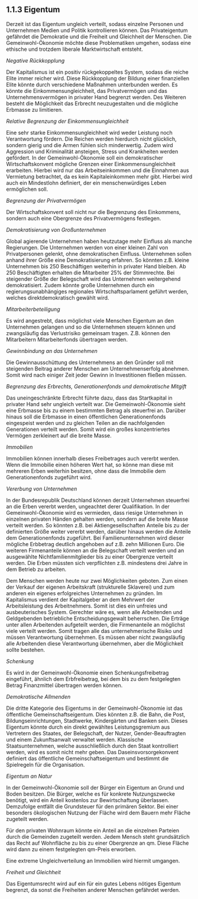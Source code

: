 ## 1.1.3 Eigentum

Derzeit ist das Eigentum ungleich verteilt, sodass einzelne Personen und Unternehmen Medien und Politik kontrollieren können. Das Privateigentum gefährdet die Demokratie und die Freiheit und Gleichheit der Menschen. Die Gemeinwohl-Ökonomie möchte diese Problematiken umgehen, sodass eine ethische und trotzdem liberale Marktwirtschaft entsteht.

*Negative Rückkopplung*

Der Kapitalismus ist ein positiv rückgekoppeltes System, sodass die reiche Elite immer reicher wird. Diese Rückkopplung der Bildung einer finanziellen Elite könnte durch verschiedene Maßnahmen unterbunden werden.  Es könnte die Einkommensungleichheit, das Privatvermögen und das Unternehmensvermögen in privater Hand begrenzt werden. Des Weiteren besteht die Möglichkeit das Erbrecht neuzugestalten und die mögliche Erbmasse zu limitieren.

*Relative Begrenzung der Einkommensungleichheit*

Eine sehr starke Einkommensungleichheit wird weder Leistung noch Verantwortung fördern. Die Reichen werden hierdurch nicht glücklich, sondern gierig und die Armen fühlen sich minderwertig. Zudem wird Aggression und Kriminalität ansteigen, Stress und Krankheiten werden gefördert. In der Gemeinwohl-Ökonomie soll ein demokratischer Wirtschaftskonvent mögliche Grenzen einer Einkommensungleichheit erarbeiten. Hierbei wird nur das Arbeitseinkommen und die Einnahmen aus Vermietung betrachtet, da es kein Kapitaleinkommen mehr gibt. Hierbei wird auch ein Mindestlohn definiert, der ein menschenwürdiges Leben ermöglichen soll.

*Begrenzung der Privatvermögen*

Der Wirtschaftskonvent soll nicht nur die Begrenzung des Einkommens, sondern auch eine Obergrenze des Privatvermögens festlegen.

*Demokratisierung von Großunternehmen*

Global agierende Unternehmen haben heutzutage mehr Einfluss als manche Regierungen. Die Unternehmen werden von einer kleinen Zahl von Privatpersonen gelenkt, ohne demokratischen Einfluss. Unternehmen sollen anhand ihrer Größe eine Demokratisierung erfahren. So könnten z.B. kleine Unternehmen bis 250 Beschäftigen weiterhin in privater Hand bleiben. Ab 250 Beschäftigten erhalten die Mitarbeiter 25% der Stimmrechte. Bei steigender Größe der Belegschaft wird das Unternehmen weitergehend demokratisiert. Zudem könnte große Unternehmen durch ein regierungsunabhängiges regionales Wirtschaftsparlament geführt werden, welches direktdemokratisch gewählt wird.

*Mitarbeiterbeteiligung*

Es wird angestrebt, dass möglichst viele Menschen Eigentum an den Unternehmen gelangen und so die Unternehmen steuern können und zwangsläufig das Verlustrisiko gemeinsam tragen. Z.B. können den Mitarbeitern Mitarbeiterfonds übertragen werden.

*Gewinnbindung an das Unternehmen*

Die Gewinnausschüttung des Unternehmens an den Gründer soll mit steigenden Beitrag anderer Menschen am Unternehmenserfolg abnehmen. Somit wird nach einiger Zeit jeder Gewinn in Investitionen fließen müssen.

*Begrenzung des Erbrechts, Generationenfonds und demokratische Mitgift*

Das uneingeschränkte Erbrecht führte dazu, dass das Startkapital in privater Hand sehr ungleich verteilt war. Die Gemeinwohl-Ökonomie sieht eine Erbmasse bis zu einem bestimmten Betrag als steuerfrei an. Darüber hinaus soll die Erbmasse in einen öffentlichen Generationenfonds eingespeist werden und zu gleichen Teilen an die nachfolgenden Generationen verteilt werden. Somit wird ein großes konzentriertes Vermögen zerkleinert auf die breite Masse.

*Immobilien*

Immobilien können innerhalb dieses Freibetrages auch vererbt werden. Wenn die Immobilie einen höheren Wert hat, so könne man diese mit mehreren Erben weiterhin besitzen, ohne dass die Immobilie dem Generationenfonds zugeführt wird.

*Vererbung von Unternehmen*

In der Bundesrepublik Deutschland können derzeit Unternehmen steuerfrei an die Erben vererbt werden, ungeachtet derer Qualifikation. In der Gemeinwohl-Ökonomie wird es vermieden, dass riesige Unternehmen in einzelnen privaten Händen gehalten werden, sondern auf die breite Masse verteilt werden. So könnten z.B. bei Aktiengesellschaften Anteile bis zu der definierten Größe weiter vererbt werden, darüber hinaus werden die Anteile dem Generationenfonds zugeführt. Bei Familienunternehmen wird dieser mögliche Erbbetrag deutlich angehoben auf z.B. zehn Millionen Euro. Die weiteren Firmenanteile können an die Belegschaft verteilt werden und an ausgewählte Nichtfamilienmitglieder bis zu einer Obergrenze verteilt werden. Die Erben müssten sich verpflichten z.B. mindestens drei Jahre in dem Betrieb zu arbeiten.

Dem Menschen werden heute nur zwei Möglichkeiten geboten. Zum einen der Verkauf der eigenen Arbeitskraft \(strukturelle Sklaverei\) und zum anderen ein eigenes erfolgreiches Unternehmen zu gründen. Im Kapitalismus verdient der Kapitalgeber an dem Mehrwert der Arbeitsleistung des Arbeitnehmers. Somit ist dies ein unfreies und ausbeuterisches System. Gerechter wäre es, wenn alle Arbeitenden und Geldgebenden betriebliche Entscheidungsgewalt beherrschen. Die Erträge unter allen Arbeitenden aufgeteilt werden, die Firmenanteile an möglichst viele verteilt werden. Somit tragen alle das unternehmerische Risiko und müssen Verantwortung übernehmen. Es müssen aber nicht zwangsläufig alle Arbeitenden diese Verantwortung übernehmen, aber die Möglichkeit sollte bestehen.

*Schenkung*

Es wird in der Gemeinwohl-Ökonomie einen Schenkungsfreibetrag eingeführt, ähnlich dem Erbfreibetrag, bei dem bis zu dem festgelegten Betrag Finanzmittel übertragen werden können.

*Demokratische Allmenden*

Die dritte Kategorie des Eigentums in der Gemeinwohl-Ökonomie ist das öffentliche Gemeinschaftseigentum. Dies könnten z.B. die Bahn, die Post, Bildungseinrichtungen, Stadtwerke, Kindergärten und Banken sein. Dieses Eigentum könnte durch ein direkt gewähltes Leistungsgremium aus Vertretern des Staates, der Belegschaft, der Nutzer, Gender-Beauftragten und einem Zukunftsanwalt verwaltet werden. Klassische Staatsunternehmen, welche ausschließlich durch den Staat kontrolliert werden, wird es somit nicht mehr geben. Das Daseinsvorsorgekonvent definiert das öffentliche Gemeinschaftseigentum und bestimmt die Spielregeln für die Organisation.

*Eigentum an Natur*

In der Gemeinwohl-Ökonomie soll der Bürger ein Eigentum an Grund und Boden besitzen. Die Bürger, welche es für konkrete Nutzungszwecke benötigt, wird ein Anteil kostenlos zur Bewirtschaftung überlassen. Demzufolge entfällt die Grundsteuer für den primären Sektor. Bei einer besonders ökologischen Nutzung der Fläche wird dem Bauern mehr Fläche zugeteilt werden.

Für den privaten Wohnraum könnte ein Anteil an die einzelnen Parteien durch die Gemeinden zugeteilt werden. Jedem Mensch steht grundsätzlich das Recht auf Wohnfläche zu bis zu einer Obergrenze an qm. Diese Fläche wird dann zu einem festgelegten qm-Preis erworben.

Eine extreme Ungleichverteilung an Immobilien wird hiermit umgangen.

*Freiheit und Gleichheit*

Das Eigentumsrecht wird auf ein für ein gutes Lebens nötiges Eigentum begrenzt, da sonst die Freiheiten anderer Menschen gefährdet werden.

